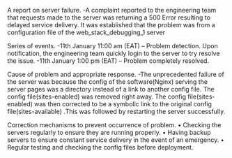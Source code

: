 A report on server failure.
-A complaint reported to the engineering team that requests made to the server was returning a 500 Error resulting to delayed service delivery. It was established that the problem was from a configuration file of the web_stack_debugging_1 server

Series of events.
-11th January 11:00 am (EAT) – Problem detection. Upon notification, the engineering team quickly login to the server to try resolve the issue.
-11th January 1:00 pm (EAT) – Problem completely resolved.

Cause of problem and appropriate response.
-The unprecedented failure of the server was because the config of the software(Nginx) serving the server pages was a directory instead of a link to another config file. The config file(sites-enabled) was removed right away. The config file(sites-enabled) was then corrected to be a symbolic link to the original config file(sites-available) .This was followed by restarting the server successfully.

Correction mechanisms to prevent occurrence of problem.
•	Checking the servers regularly to ensure they are running properly.
•	Having backup servers to ensure constant service delivery  in the event of an emergency.
•	Regular testing and checking the config files before deployment.


